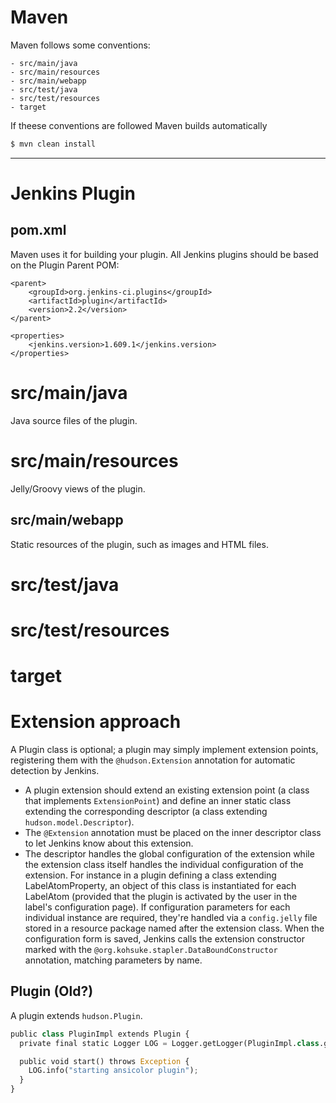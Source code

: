# Maven

Maven follows some conventions:
```
- src/main/java
- src/main/resources
- src/main/webapp
- src/test/java
- src/test/resources
- target
```
If theese conventions are followed Maven builds automatically
```sh
$ mvn clean install
```
___

# Jenkins Plugin
## pom.xml
Maven uses it for building your plugin. All Jenkins plugins should be based on the Plugin Parent POM:
```
<parent>
    <groupId>org.jenkins-ci.plugins</groupId>
    <artifactId>plugin</artifactId>
    <version>2.2</version>
</parent>
```
```
<properties>
    <jenkins.version>1.609.1</jenkins.version>
</properties>
```
# src/main/java
Java source files of the plugin.
# src/main/resources
Jelly/Groovy views of the plugin.
## src/main/webapp
Static resources of the plugin, such as images and HTML files.
# src/test/java

# src/test/resources
# target

# Extension approach
A Plugin class is optional; a plugin may simply implement extension points, registering them with the `@hudson.Extension` annotation for automatic detection by Jenkins.

- A plugin extension should extend an existing extension point (a class that implements `ExtensionPoint`) and define an inner static class extending the corresponding descriptor (a class extending `hudson.model.Descriptor`).
- The `@Extension` annotation must be placed on the inner descriptor class to let Jenkins know about this extension.
- The descriptor handles the global configuration of the extension while the extension class itself handles the individual configuration of the extension. For instance in a plugin defining a class extending LabelAtomProperty, an object of this class is instantiated for each LabelAtom (provided that the plugin is activated by the user in the label's configuration page). If configuration parameters for each individual instance are required, they're handled via a `config.jelly` file stored in a resource package named after the extension class. When the configuration form is saved, Jenkins calls the extension constructor marked with the `@org.kohsuke.stapler.DataBoundConstructor` annotation, matching parameters by name.

## Plugin (Old?)
A plugin extends `hudson.Plugin`.

```python
public class PluginImpl extends Plugin {
  private final static Logger LOG = Logger.getLogger(PluginImpl.class.getName());

  public void start() throws Exception {
    LOG.info("starting ansicolor plugin");
  }
}


